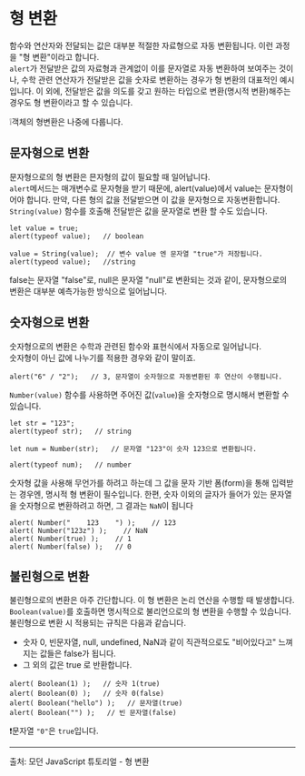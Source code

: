 # 형 변환
함수와 연산자와 전달되는 값은 대부분 적절한 자료형으로 자동 변환됩니다. 이런 과정을 "형 변환"이라고 합니다.   
`alert`가 전달받은 값의 자료형과 관계없이 이를 문자열로 자동 변환하여 보여주는 것이나, 수학 관련 연산자가 전달받은 값을 숫자로 변환하는 경우가 형 변환의 대표적인 예시입니다.
이 외에, 전달받은 값을 의도를 갖고 원하는 타입으로 변환(명시적 변환)해주는 경우도 형 변환이라고 할 수 있습니다.

❕객체의 형변환은 나중에 다룹니다.


## 문자형으로 변환

문자형으로의 형 변환은 믄자형의 값이 필요할 때 일어납니다.   
`alert`메서드는 매개변수로 문자형을 받기 때문에, alert(value)에서 value는 문자형이어야 합니다. 만약, 다른 형의 값을 전달받으면 이 값을 문자형으로 자동변환합니다.   
`String(value)` 함수를 호출해 전달받은 값을 문자열로 변환 할 수도 있습니다.   

```
let value = true;
alert(typeof value);   // boolean

value = String(value);  // 변수 value 엔 문자열 "true"가 저장됩니다.
alert(typeod value);   //string
```
false는 문자열 "false"로, null은 문자열 "null"로 변환되는 것과 같이, 문자형으로의 변환은 대부분 예측가능한 방식으로 일어납니다.


## 숫자형으로 변환
숫자형으로의 변환은 수학과 관련된 함수와 표현식에서 자동으로 일어납니다.   
숫자형이 아닌 값에 나누기를 적용한 경우와 같이 말이죠.
```
alert("6" / "2");   // 3, 문자열이 숫자형으로 자동변환된 후 연산이 수행됩니다.
```
`Number(value)` 함수를 사용하면 주어진 값(`value`)을 숫자형으로 명시해서 변환할 수 있습니다.
```
let str = "123";
alert(typeof str);   // string

let num = Number(str);   // 문자열 "123"이 숫자 123으로 변환됩니다.

alert(typeof num);   // number
```
숫자형 값을 사용해 무언가를 하려고 하는데 그 값을 문자 기반 폼(form)을 통해 입력받는 경우엔, 명시적 형 변환이 필수입니다.
한편, 숫자 이외의 글자가 들어가 있는 문자열을 숫자형으로 변환하려고 하면, 그 결과는 `NaN`이 됩니다

```
alert( Number("    123    ") );    // 123
alert( Number("123z") );    // NaN
alert( Number(true) );    // 1
alert( Number(false) );   // 0
```


## 불린형으로 변환
불린형으로의 변환은 아주 간단합니다.
이 형 변환은 논리 연산을 수행할 때 발생합니다. `Boolean(value)`를 호출하면 명시적으로 불리언으로의 형 변환을 수행할 수 있습니다.   
불린형으로 변환 시 적용되는 규칙은 다음과 같습니다.
- 숫자 0, 빈문자열, null, undefined, NaN과 같이 직관적으로도 "비어있다고" 느껴지는 값들은 false가 됩니다.
- 그 외의 값은 true 로 반환합니다.

```
alert( Boolean(1) );   // 숫자 1(true)
alert( Boolean(0) );   // 숫자 0(false)
alert( Boolean("hello") );   // 문자열(true)
alert( Boolean("") );   // 빈 문자열(false)
```
❗문자열 `"0"`은 `true`입니다.

---
출처: 모던 JavaScript 튜토리얼 - 형 변환
